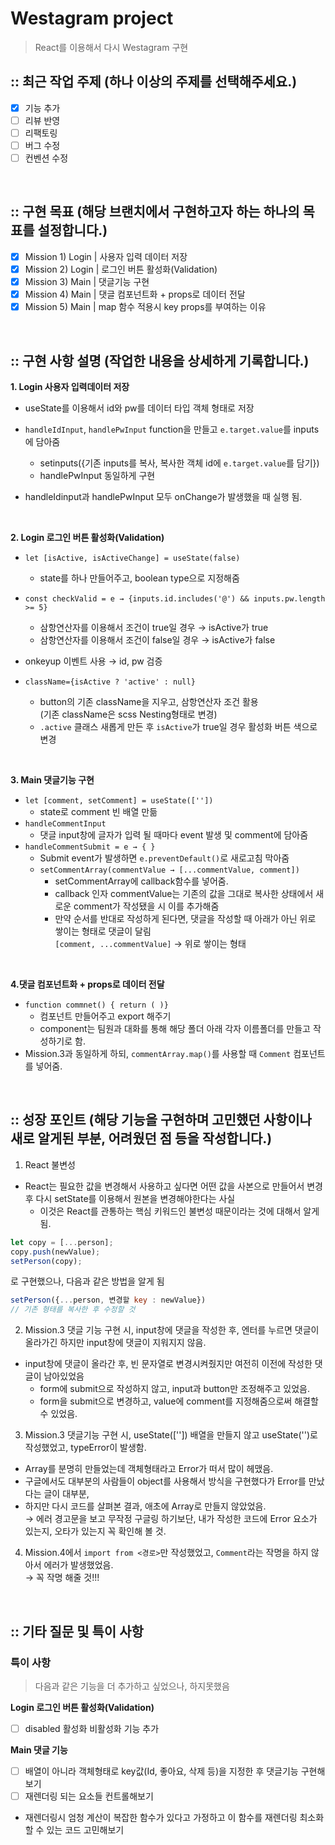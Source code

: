 # Westagram project

> React를 이용해서 다시 Westagram 구현

## :: 최근 작업 주제 (하나 이상의 주제를 선택해주세요.)

- [x] 기능 추가
- [ ] 리뷰 반영
- [ ] 리팩토링
- [ ] 버그 수정
- [ ] 컨벤션 수정

<br />

## :: 구현 목표 (해당 브랜치에서 구현하고자 하는 하나의 목표를 설정합니다.)

- [x] Mission 1) Login | 사용자 입력 데이터 저장
- [x] Mission 2) Login | 로그인 버튼 활성화(Validation)
- [x] Mission 3) Main | 댓글기능 구현
- [x] Mission 4) Main | 댓글 컴포넌트화 + props로 데이터 전달
- [x] Mission 5) Main | map 함수 적용시 key props를 부여하는 이유

<br />

## :: 구현 사항 설명 (작업한 내용을 상세하게 기록합니다.)

**1. Login 사용자 입력데이터 저장**

- useState를 이용해서 id와 pw를 데이터 타입 객체 형태로 저장
- `handleIdInput`, `handlePwInput` function을 만들고 `e.target.value`를 inputs에 담아줌

  - setinputs({기존 inputs를 복사, 복사한 객체 id에 `e.target.value`를 담기})
  - handlePwInput 동일하게 구현

- handleIdinput과 handlePwInput 모두 onChange가 발생했을 때 실행 됨.

<br>

**2. Login 로그인 버튼 활성화(Validation)**

- `let [isActive, isActiveChange] = useState(false)`
  - state를 하나 만들어주고, boolean type으로 지정해줌
- `const checkValid = e → {inputs.id.includes('@') && inputs.pw.length >= 5}`

  - 삼항연산자를 이용해서 조건이 true일 경우 → isActive가 true
  - 삼항연산자를 이용해서 조건이 false일 경우 → isActive가 false

- onkeyup 이벤트 사용 → id, pw 검증

- `className={isActive ? 'active' : null}`
  - button의 기존 className을 지우고, 삼항연산자 조건 활용  
    (기존 className은 scss Nesting형태로 변경)
  - `.active` 클래스 새롭게 만든 후 `isActive`가 true일 경우 활성화 버튼 색으로 변경

<br>

**3. Main 댓글기능 구현**

- `let [comment, setComment] = useState([''])`
  - state로 comment 빈 배열 만듦
- `handleCommentInput`
  - 댓글 input창에 글자가 입력 될 때마다 event 발생 및 comment에 담아줌
- `handleCommentSubmit = e → { }`
  - Submit event가 발생하면 `e.preventDefault()`로 새로고침 막아줌
  - `setCommentArray(commentValue → [...commentValue, comment])`
    - setCommentArray에 callback함수를 넣어줌.
    - callback 인자 commentValue는 기존의 값을 그대로 복사한 상태에서 새로운 comment가 작성됐을 시 이를 추가해줌
    - 만약 순서를 반대로 작성하게 된다면, 댓글을 작성할 때 아래가 아닌 위로 쌓이는 형태로 댓글이 달림  
      `[comment, ...commentValue]` → 위로 쌓이는 형태

<br />

**4.댓글 컴포넌트화 + props로 데이터 전달**

- `function commnet() { return ( )}`
  - 컴포넌트 만들어주고 export 해주기
  - component는 팀원과 대화를 통해 해당 폴더 아래 각자 이름폴더를 만들고 작성하기로 함.
- Mission.3과 동일하게 하되, `commentArray.map()`를 사용할 때 `Comment` 컴포넌트를 넣어줌.

<br>

## :: 성장 포인트 (해당 기능을 구현하며 고민했던 사항이나 새로 알게된 부분, 어려웠던 점 등을 작성합니다.)

1. React 불변성

- React는 필요한 값을 변경해서 사용하고 싶다면 어떤 값을 사본으로 만들어서 변경 후 다시 setState를 이용해서 원본을 변경해야한다는 사실
  - 이것은 React를 관통하는 핵심 키워드인 불변성 때문이라는 것에 대해서 알게 됨.

```javascript
let copy = [...person];
copy.push(newValue);
setPerson(copy);
```

로 구현했으나, 다음과 같은 방법을 알게 됨

```Javascript
setPerson({...person, 변경할 key : newValue})
// 기존 형태를 복사한 후 수정할 것
```

2. Mission.3 댓글 기능 구현 시, input창에 댓글을 작성한 후, 엔터를 누르면 댓글이 올라가긴 하지만 input창에 댓글이 지워지지 않음.

- input창에 댓글이 올라간 후, 빈 문자열로 변경시켜줬지만 여전히 이전에 작성한 댓글이 남아있었음
  - form에 submit으로 작성하지 않고, input과 button만 조정해주고 있었음.
  - form을 submit으로 변경하고, value에 comment를 지정해줌으로써 해결할 수 있었음.

3. Mission.3 댓글기능 구현 시, useState(['']) 배열을 만들지 않고 useState('')로 작성했었고, typeError이 발생함.

- Array를 분명히 만들었는데 객체형태라고 Error가 떠서 많이 헤맸음.
- 구글에서도 대부분의 사람들이 object를 사용해서 방식을 구현했다가 Error를 만났다는 글이 대부분,
- 하지만 다시 코드를 살펴본 결과, 애초에 Array로 만들지 않았었음.  
  → 에러 경고문을 보고 무작정 구글링 하기보단, 내가 작성한 코드에 Error 요소가 있는지, 오타가 있는지 꼭 확인해 볼 것.

4. Mission.4에서 `import from <경로>`만 작성했었고, `Comment`라는 작명을 하지 않아서 에러가 발생했었음.  
   → 꼭 작명 해줄 것!!!

<br />

## :: 기타 질문 및 특이 사항

### 특이 사항

> 다음과 같은 기능을 더 추가하고 싶었으나, 하지못했음

**Login 로그인 버튼 활성화(Validation)**

- [ ] disabled 활성화 비활성화 기능 추가

**Main 댓글 기능**

- [ ] 배열이 아니라 객체형태로 key값(Id, 좋아요, 삭제 등)을 지정한 후 댓글기능 구현해보기
- [ ] 재렌더링 되는 요소들 컨트롤해보기

- 재렌더링시 엄청 계산이 복잡한 함수가 있다고 가정하고 이 함수를 재렌더링 최소화 할 수 있는 코드 고민해보기
